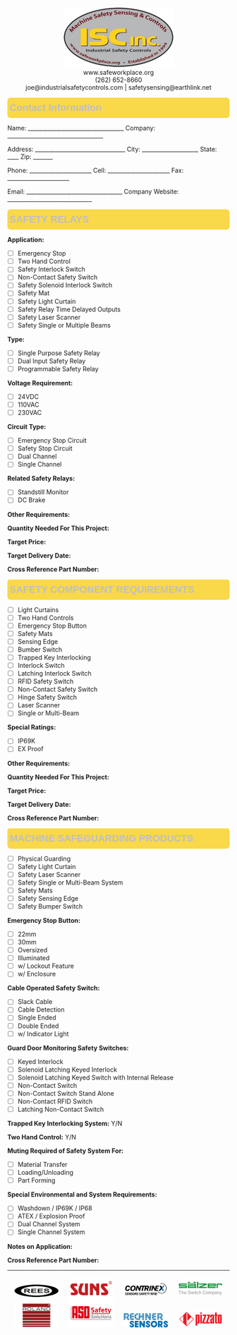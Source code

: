  <div style="text-align:center;">
    <img src="images/logo.webp" alt="ISC, Inc."  style="width:250px">
   <br>
    www.safeworkplace.org<br>
    (262) 652-8660<br>
    joe@industrialsafetycontrols.com | safetysensing@earthlink.net
</div>

<style type="text/css">
    .tg td{
        font-family:Arial, sans-serif;
        font-size:14px;
        overflow:hidden;
        padding:10px 5px;
        word-break:normal;
        }

    .tg th{
        border-color: white;
        font-family:Arial, sans-serif;
        font-size:14px;
        font-weight:normal;
        overflow:hidden;
        padding:10px 5px;
        word-break:normal;
        width: 1657px;
        }
    .tg .tg-fpmh{
        color: rgba(191, 191, 191); 
        background-color: rgba(249, 216, 73);
        border-radius: 7px; 
        font-family:Arial, Helvetica, sans-serif !important;font-size:22px;
        font-weight:bold;
        text-align:left;
        vertical-align:top;
        }

        .footer {
        text-align: center;
        margin-top: 20px; /* Adjust spacing as needed */
        }

        .footer img {
            width: 100px; /* Adjust the width of the images */
            margin: 0 10px; /* Adjust spacing between images */
        }
</style>

<table class="tg">
    <thead>
    <tr>
        <th class="tg-fpmh" >Contact Information</th>
    </tr>
    </thead>
</table>

Name: __________________________________   Company: __________________________________

Address: ________________________________   City: ____________________   State: ____   Zip: _______

Phone: ______________________   Cell: ______________________   Fax: ______________________

Email: __________________________________   Company Website: ______________________________


<table class="tg">
    <thead>
    <tr>
        <th class="tg-fpmh" >SAFETY RELAYS</th>
    </tr>
    </thead>
</table>

**Application:**
- [ ] Emergency Stop
- [ ] Two Hand Control
- [ ] Safety Interlock Switch
- [ ] Non-Contact Safety Switch
- [ ] Safety Solenoid Interlock Switch
- [ ] Safety Mat
- [ ] Safety Light Curtain
- [ ] Safety Relay Time Delayed Outputs
- [ ] Safety Laser Scanner
- [ ] Safety Single or Multiple Beams

**Type:**
- [ ] Single Purpose Safety Relay
- [ ] Dual Input Safety Relay
- [ ] Programmable Safety Relay

**Voltage Requirement:**
- [ ] 24VDC
- [ ] 110VAC
- [ ] 230VAC

**Circuit Type:**
- [ ] Emergency Stop Circuit
- [ ] Safety Stop Circuit
- [ ] Dual Channel
- [ ] Single Channel

**Related Safety Relays:**
- [ ] Standstill Monitor
- [ ] DC Brake

**Other Requirements:**

**Quantity Needed For This Project:**

**Target Price:**

**Target Delivery Date:**

**Cross Reference Part Number:**


<table class="tg">
    <thead>
    <tr>
        <th class="tg-fpmh" >SAFETY COMPONENT REQUIREMENTS</th>
    </tr>
    </thead>
</table>

- [ ] Light Curtains
- [ ] Two Hand Controls
- [ ] Emergency Stop Button
- [ ] Safety Mats
- [ ] Sensing Edge
- [ ] Bumber Switch
- [ ] Trapped Key Interlocking
- [ ] Interlock Switch
- [ ] Latching Interlock Switch
- [ ] RFID Safety Switch
- [ ] Non-Contact Safety Switch
- [ ] Hinge Safety Switch
- [ ] Laser Scanner
- [ ] Single or Multi-Beam

**Special Ratings:**
- [ ] IP69K
- [ ] EX Proof

**Other Requirements:**

**Quantity Needed For This Project:**

**Target Price:**

**Target Delivery Date:**

**Cross Reference Part Number:**

<table class="tg">
    <thead>
    <tr>
        <th class="tg-fpmh" >MACHINE SAFEGUARDING PRODUCTS</th>
    </tr>
    </thead>
</table>

- [ ] Physical Guarding
- [ ] Safety Light Curtain
- [ ] Safety Laser Scanner
- [ ] Safety Single or Multi-Beam System
- [ ] Safety Mats
- [ ] Safety Sensing Edge
- [ ] Safety Bumper Switch

**Emergency Stop Button:**
- [ ] 22mm
- [ ] 30mm
- [ ] Oversized
- [ ] Illuminated
- [ ] w/ Lockout Feature
- [ ] w/ Enclosure

**Cable Operated Safety Switch:**
- [ ] Slack Cable
- [ ] Cable Detection
- [ ] Single Ended
- [ ] Double Ended
- [ ] w/ Indicator Light

**Guard Door Monitoring Safety Switches:**
- [ ] Keyed Interlock
- [ ] Solenoid Latching Keyed Interlock
- [ ] Solenoid Latching Keyed Switch with Internal Release
- [ ] Non-Contact Switch
- [ ] Non-Contact Switch Stand Alone
- [ ] Non-Contact RFID Switch
- [ ] Latching Non-Contact Switch

**Trapped Key Interlocking System:** Y/N

**Two Hand Control:** Y/N

**Muting Required of Safety System For:**
- [ ] Material Transfer
- [ ] Loading/Unloading
- [ ] Part Forming

**Special Environmental and System Requirements:**
- [ ] Washdown / IP69K / IP68
- [ ] ATEX / Explosion Proof
- [ ] Dual Channel System
- [ ] Single Channel System

**Notes on Application:**

**Cross Reference Part Number:**

-------------------------------------------------------------------
<div style="text-align: center">
    <div class="footer">
            <img src="images/rees-inc-logo.png" alt="Rees">
            <img src="images/suns.png" alt="SUNS">
            <img src="images/contrinex.png" alt="Contrinex">
            <img src="images/salzer.png" alt="Saelzer">
            <img src="images/roland.png" alt="Roland Electronic">
            <img src="images/aso-safety-solutions.png" alt="ASO">
            <img src="images/rechner.jpeg" alt="rechner">
             <img src="images/pizzato.webp" alt="pizzato">
    </div>
</div>
